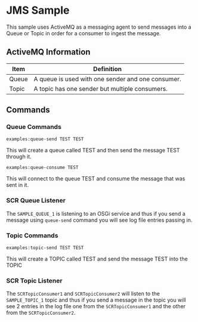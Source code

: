 # JMS Sample

This sample uses ActiveMQ as a messaging agent to send messages into a Queue or Topic in order for a consumer to ingest the message. 

## ActiveMQ Information

| Item | Definition |
|------|------------|
| Queue | A queue is used with one sender and one consumer. |
| Topic | A topic has one sender but multiple consumers. |


## Commands 

### Queue Commands 

`examples:queue-send TEST TEST`

This will create a queue called TEST and then send the message TEST through it.

`examples:queue-consume TEST`

This will connect to the queue TEST and consume the message that was sent in it.

### SCR Queue Listener

The `SAMPLE_QUEUE_1` is listening to an OSGi service and thus if you send a message using `queue-send` command you will see log file entries passing in.

### Topic Commands

`examples:topic-send TEST TEST`

This will create a TOPIC called TEST and send the message TEST into the TOPIC

### SCR Topic Listener

The `SCRTopicConsumer1` and `SCRTopicConsumer2` will listen to the `SAMPLE_TOPIC_1` topic and thus if you send a message in the topic you will see 2 entries in the log file one from the `SCRTopicConsumer1` and the other from the `SCRTopicConsumer2`.
